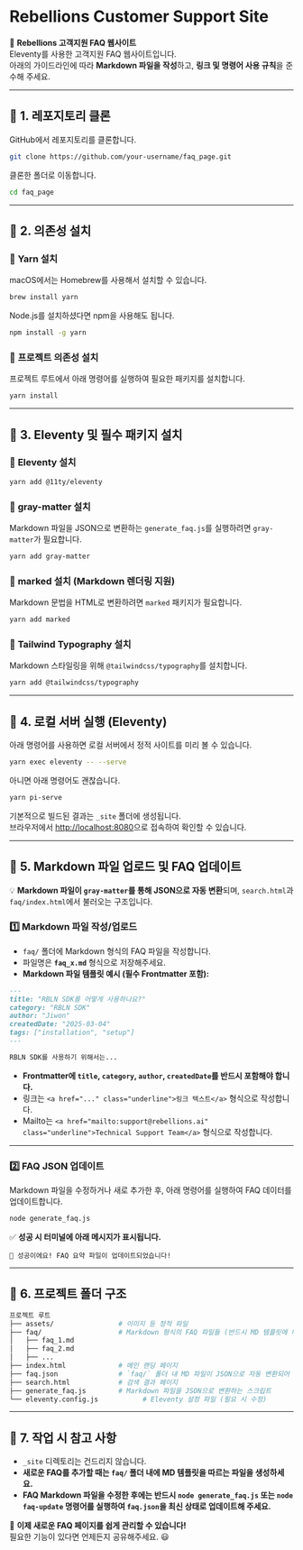 # Rebellions Customer Support Site

🚀 **Rebellions 고객지원 FAQ 웹사이트**  
Eleventy를 사용한 고객지원 FAQ 웹사이트입니다.  
아래의 가이드라인에 따라 **Markdown 파일을 작성**하고, **링크 및 명령어 사용 규칙**을 준수해 주세요.

---

## 📌 1. 레포지토리 클론  
GitHub에서 레포지토리를 클론합니다.
```sh
git clone https://github.com/your-username/faq_page.git
```
클론한 폴더로 이동합니다.
```sh
cd faq_page
```

---

## 📌 2. 의존성 설치  

### 🔹 **Yarn 설치**  
macOS에서는 Homebrew를 사용해서 설치할 수 있습니다.
```sh
brew install yarn
```
Node.js를 설치하셨다면 npm을 사용해도 됩니다.
```sh
npm install -g yarn
```

### 🔹 **프로젝트 의존성 설치**  
프로젝트 루트에서 아래 명령어를 실행하여 필요한 패키지를 설치합니다.
```sh
yarn install
```

---

## 📌 3. Eleventy 및 필수 패키지 설치  
### 🔹 **Eleventy 설치**  
```sh
yarn add @11ty/eleventy
```

### 🔹 **gray-matter 설치**  
Markdown 파일을 JSON으로 변환하는 `generate_faq.js`를 실행하려면 `gray-matter`가 필요합니다.
```sh
yarn add gray-matter
```

### 🔹 **marked 설치 (Markdown 렌더링 지원)**  
Markdown 문법을 HTML로 변환하려면 `marked` 패키지가 필요합니다.
```sh
yarn add marked
```

### 🔹 **Tailwind Typography 설치**  
Markdown 스타일링을 위해 `@tailwindcss/typography`를 설치합니다.
```sh
yarn add @tailwindcss/typography
```

---

## 📌 4. 로컬 서버 실행 (Eleventy)
아래 명령어를 사용하면 로컬 서버에서 정적 사이트를 미리 볼 수 있습니다.
```sh
yarn exec eleventy -- --serve
```
아니면 아래 명령어도 괜찮습니다.
```sh
yarn pi-serve
```
기본적으로 빌드된 결과는 `_site` 폴더에 생성됩니다.  
브라우저에서 [http://localhost:8080](http://localhost:8080)으로 접속하여 확인할 수 있습니다.

---

## 📌 5. Markdown 파일 업로드 및 FAQ 업데이트  
💡 **Markdown 파일이 `gray-matter`를 통해 JSON으로 자동 변환**되며, `search.html`과 `faq/index.html`에서 불러오는 구조입니다.

### 1️⃣ **Markdown 파일 작성/업로드**  
- `faq/` 폴더에 Markdown 형식의 FAQ 파일을 작성합니다.  
- 파일명은 **`faq_x.md`** 형식으로 저장해주세요.  
- **Markdown 파일 템플릿 예시 (필수 Frontmatter 포함):**
```md
---
title: "RBLN SDK를 어떻게 사용하나요?"
category: "RBLN SDK"
author: "Jiwon"
createdDate: "2025-03-04"
tags: ["installation", "setup"]
---

RBLN SDK를 사용하기 위해서는...
```
- **Frontmatter에 `title`, `category`, `author`, `createdDate`를 반드시 포함해야 합니다.**  
- 링크는 `<a href="..." class="underline">링크 텍스트</a>` 형식으로 작성합니다.  
- Mailto는 `<a href="mailto:support@rebellions.ai" class="underline">Technical Support Team</a>` 형식으로 작성합니다.  

---

### 2️⃣ **FAQ JSON 업데이트**  
Markdown 파일을 수정하거나 새로 추가한 후, 아래 명령어를 실행하여 FAQ 데이터를 업데이트합니다.
```sh
node generate_faq.js
```
✅ **성공 시 터미널에 아래 메시지가 표시됩니다.**  
```
🎉 성공이에요! FAQ 요약 파일이 업데이트되었습니다!
```

---

## 📌 6. 프로젝트 폴더 구조  
```sh
프로젝트 루트
├── assets/                # 이미지 등 정적 파일
├── faq/                   # Markdown 형식의 FAQ 파일들 (반드시 MD 템플릿에 따라 작성)
│   ├── faq_1.md
│   ├── faq_2.md
│   ├── ...
├── index.html             # 메인 랜딩 페이지
├── faq.json               # `faq/` 폴더 내 MD 파일이 JSON으로 자동 변환되어 저장됨
├── search.html            # 검색 결과 페이지
├── generate_faq.js        # Markdown 파일을 JSON으로 변환하는 스크립트
└── eleventy.config.js           # Eleventy 설정 파일 (필요 시 수정)
```

---

## 📌 7. 작업 시 참고 사항  
- `_site` 디렉토리는 건드리지 않습니다.  
- **새로운 FAQ를 추가할 때는 `faq/` 폴더 내에 MD 템플릿을 따르는 파일을 생성하세요.**  
- **FAQ Markdown 파일을 수정한 후에는 반드시 `node generate_faq.js` 또는 `node faq-update` 명령어를 실행하여 `faq.json`을 최신 상태로 업데이트해 주세요.**   

🚀 **이제 새로운 FAQ 페이지를 쉽게 관리할 수 있습니다!**  
필요한 기능이 있다면 언제든지 공유해주세요. 😃  
